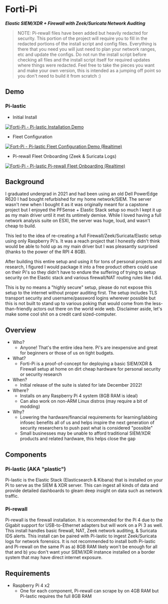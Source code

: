 # Forti-Pi 

***Elastic SIEM/XDR + Firewall with Zeek/Suricata Network Auditing***

> NOTE: Pi-rewall files have been added but heavily redacted for security. This portion of the project will require you to fill in the redacted portions of the install script and config files. Everything is there that you need you will just need to plan your network ranges, etc and update the configs. Do not run the install script before checking all files and the install script itself for required updates where things were redacted. Feel free to take the pieces you want and make your own version, this is intended as a jumping off point so you don't need to build it from scratch :)

## Demo
### Pi-lastic
* Initial Install

[![Forti-Pi - Pi-lastic Installation Demo](https://img.youtube.com/vi/fe6dK92uTA4/0.jpg)](https://youtu.be/fe6dK92uTA4 "Forti-Pi - Pi-lastic Installation Demo")

* Fleet Configuration

[![Fort-Pi - Pi-lastic Fleet Configuration Demo (Realtime)](https://img.youtube.com/vi/A-GtOl2wKzQ/0.jpg)](https://youtu.be/A-GtOl2wKzQ "Fort-Pi - Pi-lastic Fleet Configuration Demo (Realtime)")

* Pi-rewall Fleet Onboarding (Zeek & Suricata Logs)

[![Forti-Pi - Pi-lastic Pi-rewall Fleet Onboarding (Realtime)](https://img.youtube.com/vi/2ePaJ2xiMW0/0.jpg)](https://www.youtube.com/watch?v=2ePaJ2xiMW0 "Forti-Pi - Pi-lastic Pi-rewall Fleet Onboarding (Realtime)")

## Background
I graduated undergrad in 2021 and had been using an old Dell PowerEdge R620 I had bought refurbished for my home network/SIEM. The server wasn't new when I bought it as it was originally meant for a capstone project but I enjoyed the PFSense + Elastic Stack setup so much I kept it up as my main driver until it met its untimely demise. While I loved having a full network analysis suite on ESXI, the server was huge, loud, and wasn't cheap to build. 

This led to the idea of re-creating a full Firewall/Zeek/Suricata/Elastic setup using only Raspberry Pi's. It was a reach project that I honestly didn't think would be able to hold up as my main driver but I was pleasantly surprised (thanks to the power of the RPI 4 8GB).

After building this entire setup and using it for tons of personal projects and research, I figured I would package it into a free product others could use on their Pi's so they didn't have to endure the suffering of trying to setup security on the Elastic stack and various firewall/NAT routing rules like I did.

This is by no means a "highly secure" setup, please do not expose this setup to the internet without proper auditing first. The setup includes TLS transport security and username/password logins wherever possible but this is not built to stand up to various poking that would come from the less-than-friendly actors out there on the world wide web. Disclaimer aside, let's make some cool shit on a credit card sized-computer.

## Overview
* Who?
   * Anyone! That's the entire idea here. Pi's are inexpensive and great for beginners or those of us on tight budgets.
* What?
   * Forti-Pi is a proof-of-concept for deploying a basic SIEM/XDR & Firewall setup at home on dirt cheap hardware for personal security or security research
* When?
   * Initial release of the suite is slated for late December 2022!
* Where?
   * Installs on any Raspberry Pi 4 system (8GB RAM is ideal)
   * Can also work on non-ARM Linux distros (may require a bit of modding)
* Why?
   * Lowering the hardware/financial requirements for learning/labbing infosec benefits all of us and helps inspire the next generation of security researchers to push past what is considered "possible"
   * Small businesses may be unable to afford traditional SIEM/XDR products and related hardware, this helps close the gap
 
 ## Components
 ### Pi-lastic (AKA "plastic")
 
 Pi-lastic is the Elastic Stack (Elasticsearch & Kibana) that is installed on your Pi to serve as the SIEM & XDR server. This can ingest all kinds of data and provide detailed dashboards to gleam deep insight on data such as network traffic.
 
 ### Pi-rewall
 
 Pi-rewall is the firewall installation. It is recommended for the Pi 4 due to the Gigabit support for USB-to-Ethernet adapters but will work on a Pi 3 as well. This install handles basic firewall, NAT, Zeek network auditing, & Suricata IDS alerts. This install can be paired with Pi-lastic to ingest Zeek/Suricata logs for network forensics. It is not recommended to install both Pi-lastic and Pi-rewall on the same Pi as a) 8GB RAM likely won't be enough for all that and b) you don't want your SIEM/XDR instance installed on a border system that may have direct internet exposure.
 
 ## Requirements
 
 * Raspberry Pi 4 x2
    * One for each component, Pi-rewall can scrape by on 4GB RAM but Pi-lastic requires the full 8GB RAM
